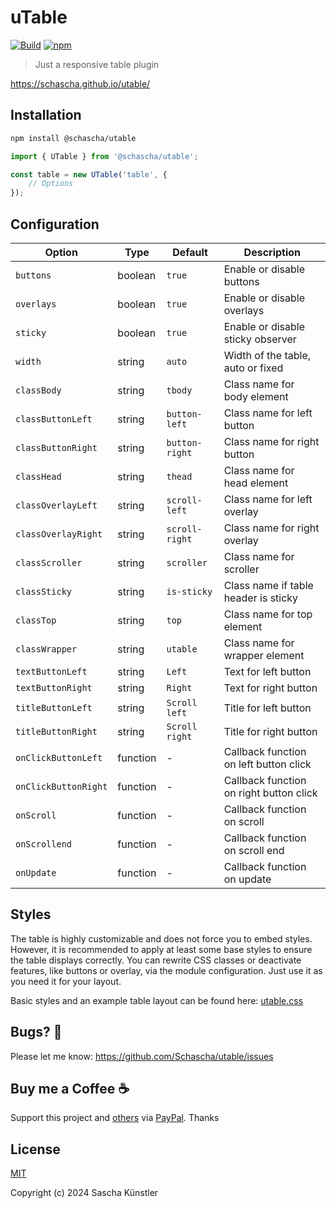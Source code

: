 # uTable

[![Build](https://github.com/Schascha/utable/actions/workflows/build.yml/badge.svg)](https://github.com/Schascha/utable/actions)
[![npm](https://img.shields.io/npm/v/@schascha/utable)](https://www.npmjs.com/package/@schascha/utable)

> Just a responsive table plugin

https://schascha.github.io/utable/

## Installation

```sh
npm install @schascha/utable
```

```js
import { UTable } from '@schascha/utable';

const table = new UTable('table', {
	// Options
});
```

## Configuration

| Option               | Type     | Default        | Description                             |
| -------------------- | -------- | -------------- | --------------------------------------- |
| `buttons`            | boolean  | `true`         | Enable or disable buttons               |
| `overlays`           | boolean  | `true`         | Enable or disable overlays              |
| `sticky`             | boolean  | `true`         | Enable or disable sticky observer       |
| `width`              | string   | `auto`         | Width of the table, auto or fixed       |
| `classBody`          | string   | `tbody`        | Class name for body element             |
| `classButtonLeft`    | string   | `button-left`  | Class name for left button              |
| `classButtonRight`   | string   | `button-right` | Class name for right button             |
| `classHead`          | string   | `thead`        | Class name for head element             |
| `classOverlayLeft`   | string   | `scroll-left`  | Class name for left overlay             |
| `classOverlayRight`  | string   | `scroll-right` | Class name for right overlay            |
| `classScroller`      | string   | `scroller`     | Class name for scroller                 |
| `classSticky`        | string   | `is-sticky`    | Class name if table header is sticky    |
| `classTop`           | string   | `top`          | Class name for top element              |
| `classWrapper`       | string   | `utable`       | Class name for wrapper element          |
| `textButtonLeft`     | string   | `Left`         | Text for left button                    |
| `textButtonRight`    | string   | `Right`        | Text for right button                   |
| `titleButtonLeft`    | string   | `Scroll left`  | Title for left button                   |
| `titleButtonRight`   | string   | `Scroll right` | Title for right button                  |
| `onClickButtonLeft`  | function | -              | Callback function on left button click  |
| `onClickButtonRight` | function | -              | Callback function on right button click |
| `onScroll`           | function | -              | Callback function on scroll             |
| `onScrollend`        | function | -              | Callback function on scroll end         |
| `onUpdate`           | function | -              | Callback function on update             |

## Styles

The table is highly customizable and does not force you to embed styles. However, it is recommended to apply at least some base styles to ensure the table displays correctly. You can rewrite CSS classes or deactivate features, like buttons or overlay, via the module configuration. Just use it as you need it for your layout.

Basic styles and an example table layout can be found here: [utable.css](docs/utable.css)

## Bugs? 🐛

Please let me know: https://github.com/Schascha/utable/issues

## Buy me a Coffee ☕

Support this project and [others](https://github.com/Schascha?tab=repositories) via [PayPal](https://www.paypal.me/LosZahlos). Thanks

## License

[MIT](./LICENSE)

Copyright (c) 2024 Sascha Künstler

